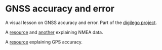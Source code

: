 # GNSS accuracy and error
A visual lesson on GNSS accuracy and error.
Part of the [digilego project](https://digilego.eu).

A [resource](http://aprs.gids.nl/nmea/) and [another](https://gpsd.gitlab.io/gpsd/NMEA.html) explaining NMEA data.

A [resource](https://gisgeography.com/gps-accuracy-hdop-pdop-gdop-multipath/) explaining GPS accuracy.

